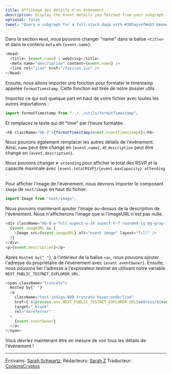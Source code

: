```yaml
---
title: Affichage des détails d'un événement
description: Display the event details you fetched from your subgraph.
optional: false
tweet: "Query a subgraph for a full-stack dapp with #30DaysofWeb3 @womenbuildweb3 ⛓"
---
```


Dans la section `Head`, nous pouvons changer "name" dans la balise `<title>` et dans le contenu `meta` en `{event.name}`.

```javascript
<Head>
  <title> {event.name} | web3rsvp</title>
  <meta name="description" content={event.name} />
  <link rel="icon" href="/favicon.ico" />
</Head>
```

Ensuite, nous allons importer une fonction pour formater le timestamp appelée `formatTimestamp`. Cette fonction est tirée de notre dossier utils.

Importez ce qui suit quelque part en haut de votre fichier avec toutes les autres importations :

```javascript
import formatTimestamp from "../../utils/formatTimestamp";
```

Et remplacez le texte qui dit "time" par l'heure formatée.

```javascript
<h6 className="mb-2">{formatTimestamp(event.eventTimestamp)}</h6>
```

Nous pouvons également remplacer les autres détails de l'événement. Ainsi, `name` peut être changé en `{event.name}`, et `description` peut être changé en `{event.description}`.

Nous pouvons changer `# attending` pour afficher le total des RSVP et la capacité maximale avec `{event.totalRSVP}/{event.maxCapacity} attending` .

Pour afficher l'image de l'événement, nous devrons importer le composant `Image` de `next/image` en haut du fichier.

```javascript
import Image from "next/image";
```

Nous pouvons maintenant ajouter l'image au-dessus de la description de l'événement. Nous n'afficherons l'image que si l'imageURL n'est pas nulle.

```javascript
<div className="mb-8 w-full aspect-w-10 aspect-h-7 rounded-lg bg-gray-100 focus-within:ring-2 focus-within:ring-offset-2 focus-within:ring-offset-gray-100 focus-within:ring-indigo-500 overflow-hidden">
  {event.imageURL && (
    <Image src={event.imageURL} alt="event image" layout="fill" />
  )}
</div>
<p>{event.description}</p>
```

Après `Hosted by{" "}`, à l'intérieur de la balise `<a>`, nous pouvons ajouter l'adresse du propriétaire de l'événement avec `{event.eventOwner}`. Ensuite, nous pouvons lier l'adresse à l'explorateur testnet en utilisant notre variable `NEXT_PUBLIC_TESTNET_EXPLORER_URL`.

```javascript
<span className="truncate">
  Hosted by{" "}
  <a
    className="text-indigo-800 truncate hover:underline"
    href={`${process.env.NEXT_PUBLIC_TESTNET_EXPLORER_URL}address/${event.eventOwner}`}
    target="_blank"
    rel="noreferrer"
  >
    {event.eventOwner}
  </a>
</span>
```

Vous devriez maintenant être en mesure de voir tous les détails de l'événement !

---

Écrivains: [Sarah Schwartz](https://twitter.com/schwartzswartz),
Rédacteurs: [Sarah Z](https://twitter.com/haegeez)
Traducteur: [CookingCryptos](https://twitter.com/CookingCryptos)
